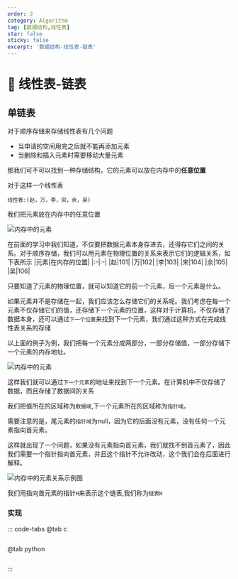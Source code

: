 ```yaml
---
order: 2
category: Algorithm
tag: [数据结构,线性表]
star: false
sticky: false
excerpt: '数据结构-线性表-链表'
---
```

# :frog: 线性表-链表
## 单链表
对于顺序存储来存储线性表有几个问题
- 当申请的空间用完之后就不能再添加元素
- 当删除和插入元素时需要移动大量元素

那我们可不可以找到一种存储结构，它的元素可以放在内存中的**任意位置**

对于这样一个线性表
```
线性表:(赵，万，李，宋，余，吴)
```
我们把元素放在内存中的任意位置

![内存中的元素](/structure/11.png)

在前面的学习中我们知道，不仅要把数据元素本身存进去，还得存它们之间的关系。对于顺序存储，我们可以用元素在物理位置的关系来表示它们的逻辑关系，如下表所示
|元素|在内存的位置|
|:-|:-|
|赵|101|
|万|102|
|李|103|
|宋|104|
|余|105|
|吴|106|

只要知道了元素的物理位置，就可以知道它的前一个元素，后一个元素是什么。

如果元素并不是存储在一起，我们应该怎么存储它们的关系呢。我们考虑在每一个元素不仅存储它们的值，还存储下一个元素的位置，这样对于计算机，不仅存储了数据本身，还可以通过`下一个位置`来找到下一个元素，我们通过这种方式在完成线性表关系的存储

以上面的例子为例，我们把每一个元素分成两部分，一部分存储值，一部分存储下一个元素的内存地址。

![内存中的元素](/structure/12.png)

这样我们就可以通过`下一个元素`的地址来找到下一个元素。在计算机中不仅存储了数据，而且存储了数据间的关系

我们把值所在的区域称为`数据域`,下一个元素所在的区域称为`指针域`。

需要注意的是，尾元素的`指针域`为null，因为它的后面没有元素，没有任何一个元素指向首元素。

这样就出现了一个问题，如果没有元素指向首元素，我们就找不到首元素了，因此我们需要一个指针指向首元素，并且这个指针不允许改动，这个我们会在后面进行解释。

![内存中的元素关系示例图](/structure/13.png)

我们用指向首元素的指针`H`来表示这个链表,我们称为`链表H`
### 实现
::: code-tabs
@tab c
```c

```
@tab python
```python

```
:::